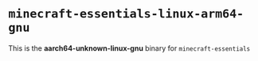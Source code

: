 # `minecraft-essentials-linux-arm64-gnu`

This is the **aarch64-unknown-linux-gnu** binary for `minecraft-essentials`
